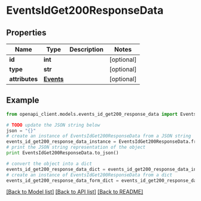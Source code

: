 # EventsIdGet200ResponseData


## Properties
Name | Type | Description | Notes
------------ | ------------- | ------------- | -------------
**id** | **int** |  | [optional] 
**type** | **str** |  | [optional] 
**attributes** | [**Events**](Events.md) |  | [optional] 

## Example

```python
from openapi_client.models.events_id_get200_response_data import EventsIdGet200ResponseData

# TODO update the JSON string below
json = "{}"
# create an instance of EventsIdGet200ResponseData from a JSON string
events_id_get200_response_data_instance = EventsIdGet200ResponseData.from_json(json)
# print the JSON string representation of the object
print EventsIdGet200ResponseData.to_json()

# convert the object into a dict
events_id_get200_response_data_dict = events_id_get200_response_data_instance.to_dict()
# create an instance of EventsIdGet200ResponseData from a dict
events_id_get200_response_data_form_dict = events_id_get200_response_data.from_dict(events_id_get200_response_data_dict)
```
[[Back to Model list]](../README.md#documentation-for-models) [[Back to API list]](../README.md#documentation-for-api-endpoints) [[Back to README]](../README.md)


